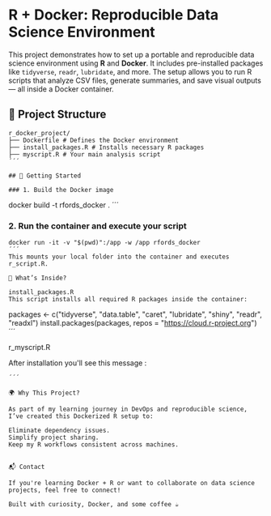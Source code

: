# R + Docker: Reproducible Data Science Environment

This project demonstrates how to set up a portable and reproducible data science environment using **R** and **Docker**. It includes pre-installed packages like `tidyverse`, `readr`, `lubridate`, and more. The setup allows you to run R scripts that analyze CSV files, generate summaries, and save visual outputs — all inside a Docker container.

## 📁 Project Structure
```
r_docker_project/
├── Dockerfile # Defines the Docker environment
├── install_packages.R # Installs necessary R packages
├── myscript.R # Your main analysis script
´´´

## 🚀 Getting Started

### 1. Build the Docker image

```
docker build -t rfords_docker .
´´´

### 2. Run the container and execute your script

```
docker run -it -v "$(pwd)":/app -w /app rfords_docker
´´´
This mounts your local folder into the container and executes r_script.R. 

🧠 What’s Inside?

install_packages.R
This script installs all required R packages inside the container:

```
packages <- c("tidyverse", "data.table", "caret", "lubridate", "shiny", "readr", "readxl")
install.packages(packages, repos = "https://cloud.r-project.org")
´´´

r_myscript.R

After installation you'll see this message : 
```print ("R is working now... ready for analysis")
´´´

🌍 Why This Project?

As part of my learning journey in DevOps and reproducible science, I’ve created this Dockerized R setup to:

Eliminate dependency issues.
Simplify project sharing.
Keep my R workflows consistent across machines.


📬 Contact

If you're learning Docker + R or want to collaborate on data science projects, feel free to connect!

Built with curiosity, Docker, and some coffee ☕️
